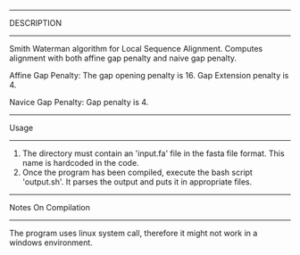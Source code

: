 ***********
DESCRIPTION
***********
Smith Waterman algorithm for Local Sequence Alignment. Computes alignment with both affine gap penalty and naive gap penalty.

Affine Gap Penalty: The gap opening penalty is 16. Gap Extension penalty is 4.

Navice Gap Penalty: Gap penalty is 4.

*****
Usage
*****
1) The directory must contain an 'input.fa' file in the fasta file format. This name is hardcoded in the code.
2) Once the program has been compiled, execute the bash script 'output.sh'. It parses the output and puts it in appropriate files.

********************
Notes On Compilation
********************
The program uses linux system call, therefore it might not work in a windows environment.
